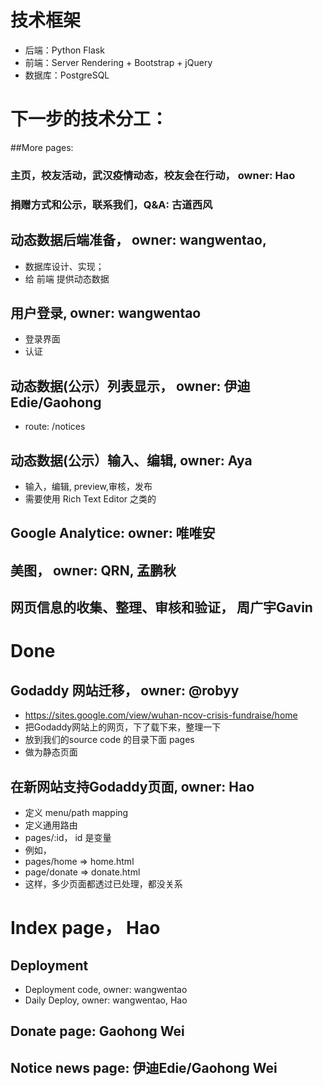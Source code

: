 # 技术框架
- 后端：Python Flask
- 前端：Server Rendering + Bootstrap + jQuery
- 数据库：PostgreSQL

# 下一步的技术分工：

##More pages:
### 主页，校友活动，武汉疫情动态，校友会在行动， owner: Hao
### 捐赠方式和公示，联系我们，Q&A: 古道西风


## 动态数据后端准备， owner: wangwentao,
- 数据库设计、实现；
- 给 前端 提供动态数据
## 用户登录,  owner: wangwentao
- 登录界面
- 认证

## 动态数据(公示）列表显示， owner: 伊迪Edie/Gaohong
- route: /notices

## 动态数据(公示）输入、编辑, owner: Aya
- 输入，编辑, preview,审核，发布
- 需要使用 Rich Text Editor 之类的

## Google Analytice: owner: 唯唯安
## 美图， owner: QRN, 孟鹏秋
## 网页信息的收集、整理、审核和验证， 周广宇Gavin

# Done
## Godaddy 网站迁移， owner: @robyy
- https://sites.google.com/view/wuhan-ncov-crisis-fundraise/home
- 把Godaddy网站上的网页，下了载下来，整理一下
- 放到我们的source code 的目录下面 pages
- 做为静态页面
## 在新网站支持Godaddy页面, owner: Hao
- 定义 menu/path mapping
- 定义通用路由
- pages/:id， id 是变量
- 例如，
- pages/home => home.html
- page/donate => donate.html
- 这样，多少页面都透过已处理，都没关系
# Index page， Hao
## Deployment
- Deployment code, owner: wangwentao
- Daily Deploy, owner: wangwentao, Hao
## Donate page: Gaohong Wei
## Notice news page: 伊迪Edie/Gaohong Wei



